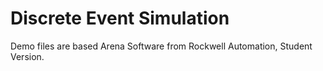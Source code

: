 # Discrete Event Simulation
Demo files are based Arena Software from Rockwell Automation, Student Version.
